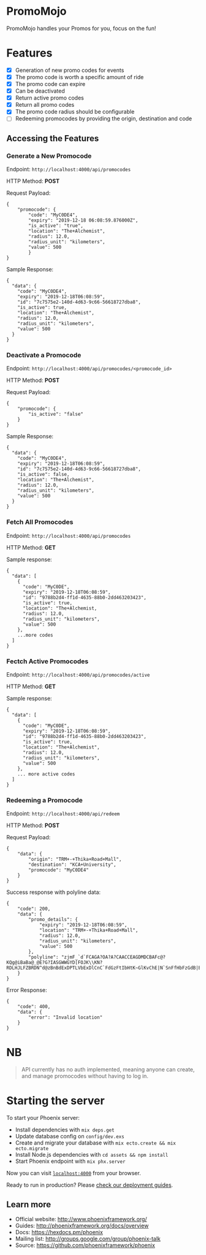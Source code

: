 # PromoMojo
PromoMojo handles your Promos for you, focus on the fun!

# Features

- [x] Generation of new promo codes for events
- [x] The promo code is worth a specific amount of ride
- [x] The promo code can expire
- [x] Can be deactivated
- [x] Return active promo codes
- [x] Return all promo codes
- [x] The promo code radius should be configurable
- [ ] Redeeming promocodes by providing the origin, destination and code 

## Accessing the Features

### Generate a New Promocode

Endpoint: `http://localhost:4000/api/promocodes`

HTTP Method: **POST**

Request Payload:
```
{
	"promocode": {
		"code": "MyC0DE4",
		"expiry": "2019-12-18 06:08:59.876000Z",
		"is_active": "true",
		"location": "The+Alchemist",
		"radius": 12.0,
		"radius_unit": "kilometers",
		"value": 500
		}
}
```

Sample Response:
```
{
  "data": {
    "code": "MyC0DE4",
    "expiry": "2019-12-18T06:08:59",
    "id": "7c7575e2-140d-4d63-9c66-56618727dba8",
    "is_active": true,
    "location": "The+Alchemist",
    "radius": 12.0,
    "radius_unit": "kilometers",
    "value": 500
  }
}
```

### Deactivate a Promocode

Endpoint: `http://localhost:4000/api/promocodes/<promocode_id>`

HTTP Method: **POST**

Request Payload:
```
{
	"promocode": {
		"is_active": "false"
	}
}
```

Sample Response:
```
{
  "data": {
    "code": "MyC0DE4",
    "expiry": "2019-12-18T06:08:59",
    "id": "7c7575e2-140d-4d63-9c66-56618727dba8",
    "is_active": false,
    "location": "The+Alchemist",
    "radius": 12.0,
    "radius_unit": "kilometers",
    "value": 500
  }
}
```


### Fetch All Promocodes

Endpoint: `http://localhost:4000/api/promocodes`

HTTP Method: **GET**

Sample response:
```
{
  "data": [
    {
      "code": "MyC0DE",
      "expiry": "2019-12-18T06:08:59",
      "id": "9788b2d4-ff1d-4635-88b0-2dd463203423",
      "is_active": true,
      "location": "The+Alchemist,
      "radius": 12.0,
      "radius_unit": "kilometers",
      "value": 500
    },
    ...more codes
  ]
}
```

### Fectch Active Promocodes

Endpoint: `http://localhost:4000/api/promocodes/active`

HTTP Method: **GET**

Sample response:
```
{
  "data": [
    {
      "code": "MyC0DE",
      "expiry": "2019-12-18T06:08:59",
      "id": "9788b2d4-ff1d-4635-88b0-2dd463203423",
      "is_active": true,
      "location": "The+Alchemist",
      "radius": 12.0,
      "radius_unit": "kilometers",
      "value": 500
    },
    ... more active codes
  ]
}
```

### Redeeming a Promocode

Endpoint: `http://localhost:4000/api/redeem`

HTTP Method: **POST**

Request Payload:
```
{
	"data": {
		"origin": "TRM+-+Thika+Road+Mall",
		"destination": "KCA+University",
		"promocode": "MyC0DE4"
	}
}
```

Success response with polyline data:
```
{
    "code": 200,
    "data": {
        "promo_details": {
            "expiry": "2019-12-18T06:08:59",
            "location": "TRM+-+Thika+Road+Mall",
            "radius": 12.0,
            "radius_unit": "kilometers",
            "value": 500
        },
        "polyline": "zjmF_`d`FCAGA?OA?A?CAACCEAGDMDCBAFc@?KQg@iBaBa@_@E?G?IASGWWGYD[FOJK\\KN?RDLHJLFZBRDN^d@zBnBdExDPTLVbExDlCnC`FdGzFtIbHtK~GlKvChE|N`SnFfHbFzGdB|BjBrBzApAbAt@hCtAbE~AnGvBtLvDhExAfCjAzAdAnEdErMdMxCvCtClCjKrJ~DtDtAx@jEbEjCfCv@w@pAqARSGICKEWOiACCGAGBKFKBO@EI"
    }
}
```

Error Response:
```
{
    "code": 400,
    "data": {
        "error": "Invalid location"
    }
}
```

# NB

> API currently has no auth implemented, meaning anyone can create, and manage promocodes without having
to log in.

# Starting the server

To start your Phoenix server:

  * Install dependencies with `mix deps.get`
  * Update database config on `config/dev.exs`
  * Create and migrate your database with `mix ecto.create && mix ecto.migrate`
  * Install Node.js dependencies with `cd assets && npm install`
  * Start Phoenix endpoint with `mix phx.server`

Now you can visit [`localhost:4000`](http://localhost:4000) from your browser.

Ready to run in production? Please [check our deployment guides](http://www.phoenixframework.org/docs/deployment).

## Learn more

  * Official website: http://www.phoenixframework.org/
  * Guides: http://phoenixframework.org/docs/overview
  * Docs: https://hexdocs.pm/phoenix
  * Mailing list: http://groups.google.com/group/phoenix-talk
  * Source: https://github.com/phoenixframework/phoenix
